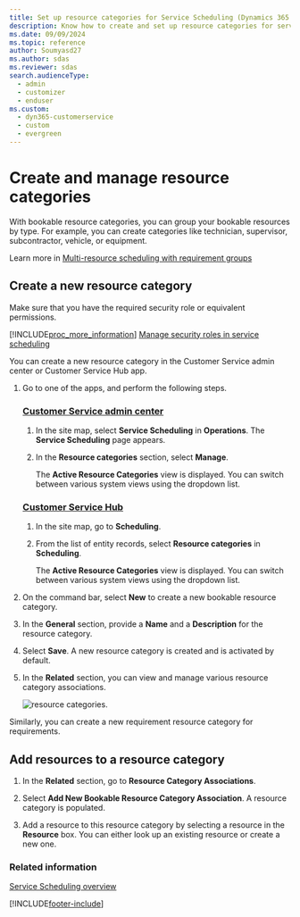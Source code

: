 ```yaml
---
title: Set up resource categories for Service Scheduling (Dynamics 365 Customer Service)
description: Know how to create and set up resource categories for service scheduling in Dynamics 365 Customer Service.
ms.date: 09/09/2024
ms.topic: reference
author: Soumyasd27
ms.author: sdas
ms.reviewer: sdas
search.audienceType: 
  - admin
  - customizer
  - enduser
ms.custom: 
  - dyn365-customerservice
  - custom
  - evergreen
---
```


# Create and manage resource categories 

With bookable resource categories, you can group your bookable resources by type. For example, you can create categories like technician, supervisor, subcontractor, vehicle, or equipment.

Learn more in [Multi-resource scheduling with requirement groups](/dynamics365/customer-engagement/common-scheduler/multi-resource-scheduling-requirement-groups)

## Create a new resource category

Make sure that you have the required security role or equivalent permissions. 

[!INCLUDE[proc_more_information](../../includes/proc-more-information.md)] [Manage security roles in service scheduling](manage-security-roles.md)

You can create a new resource category in the Customer Service admin center or Customer Service Hub app.

1. Go to one of the apps, and perform the following steps.

   ### [Customer Service admin center](#tab/customerserviceadmincenter)

 
    1. In the site map, select **Service Scheduling** in **Operations**. The **Service Scheduling** page appears.
    2. In the **Resource categories** section, select **Manage**.
        
        The **Active Resource Categories** view is displayed. You can switch between various system views using the dropdown list.  

   ### [Customer Service Hub](#tab/customerservicehub)

    1. In the site map, go to **Scheduling**.
    2. From the list of entity records, select **Resource categories** in **Scheduling**.
       
       The **Active Resource Categories** view is displayed. You can switch between various system views using the dropdown list.

2. On the command bar, select **New** to create a new bookable resource category. 
3. In the **General** section,  provide a **Name** and a **Description** for the resource category.

4. Select **Save**. A new resource category is created and is activated by default. 

5. In the **Related** section, you can view and manage various resource category associations.

   ![resource categories.](../media/resource_category_csh.png)

Similarly, you can create a new requirement resource category for requirements.

## Add resources to a resource category

1. In the **Related** section, go to **Resource Category Associations**.

2. Select **Add New Bookable Resource Category Association**. A resource category is populated. 

3. Add a resource to this resource category by selecting a resource in the **Resource** box. You can either look up an existing resource or create a new one.


### Related information

[Service Scheduling overview](basics-service-service-scheduling.md)


[!INCLUDE[footer-include](../../includes/footer-banner.md)]
